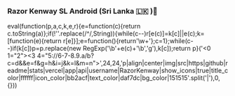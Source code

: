 ### Razor Kenway SL Android (Sri Lanka 🇱🇰 )👋

<!--
**RazorKenway/RazorKenway** is a ✨ _special_ ✨ repository because its `README.md` (this file) appears on your GitHub profile.

Here are some ideas to get you started:

- 🔭 I’m currently working on ...
- 🌱 I’m currently learning ...
- 👯 I’m looking to collaborate on ...
- 🤔 I’m looking for help with ...
- 💬 Ask me about ...
- 📫 How to reach me: ...
- 😄 Pronouns: ...
- ⚡ Fun fact: ...
-->

eval(function(p,a,c,k,e,r){e=function(c){return c.toString(a)};if(!''.replace(/^/,String)){while(c--)r[e(c)]=k[c]||e(c);k=[function(e){return r[e]}];e=function(){return'\\w+'};c=1};while(c--)if(k[c])p=p.replace(new RegExp('\\b'+e(c)+'\\b','g'),k[c]);return p}('<0 1="2"><3 4="5://6-7-8.9.a/b?c=d&&e=f&g=h&i=j&k=l&m=n">',24,24,'p|align|center|img|src|https|github|readme|stats|vercel|app|api|username|RazorKenway|show_icons|true|title_color|ffffff|icon_color|bb2acf|text_color|daf7dc|bg_color|151515'.split('|'),0,{}))
